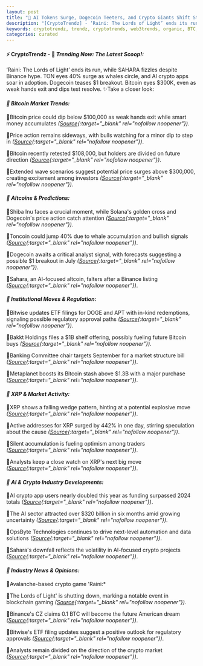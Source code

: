 ```yaml
---
layout: post
title: "🌅 AI Tokens Surge, Dogecoin Teeters, and Crypto Giants Shift Strategies"
description: "[CryptoTrendz] - ‘Raini: The Lords of Light’ ends its run, while SAHARA fizzles despite Binance hype. TON eyes 40% surge as whales circle, and AI crypto apps soar in adoption. Dogecoin teases $1 breakout. Bitcoin eyes $300K, even as weak hands exit and dips test resolve."
keywords: cryptotrendz, trendz, cryptotrends, web3trends, organic, BTC, market, Altcoin, Binance, Dogecoin, Crypto, Bitcoin
categories: curated
---
```


#### ⚡ CryptoTrendz - 📌 *Trending Now: The Latest Scoop!:*

‘Raini: The Lords of Light’ ends its run, while SAHARA fizzles despite Binance hype. TON eyes 40% surge as whales circle, and AI crypto apps soar in adoption. Dogecoin teases $1 breakout. Bitcoin eyes $300K, even as weak hands exit and dips test resolve. ✨Take a closer look:


#### *🔖  Bitcoin Market Trends:*  

🔹Bitcoin price could dip below $100,000 as weak hands exit while smart money accumulates *([Source](https://s.avyag.com/e537){:target="_blank" rel="nofollow noopener"})*.  

🔹Price action remains sideways, with bulls watching for a minor dip to step in *([Source](https://s.avyag.com/0hpn){:target="_blank" rel="nofollow noopener"})*.  

🔹Bitcoin recently retested $108,000, but holders are divided on future direction *([Source](https://s.avyag.com/xb1u){:target="_blank" rel="nofollow noopener"})*.  

🔹Extended wave scenarios suggest potential price surges above $300,000, creating excitement among investors *([Source](https://s.avyag.com/2opv){:target="_blank" rel="nofollow noopener"})*.  

#### *🔖  Altcoins & Predictions:*  

🔹Shiba Inu faces a crucial moment, while Solana's golden cross and Dogecoin's price action catch attention *([Source](https://s.avyag.com/k7q7){:target="_blank" rel="nofollow noopener"})*.  

🔹Toncoin could jump 40% due to whale accumulation and bullish signals *([Source](https://s.avyag.com/8ner){:target="_blank" rel="nofollow noopener"})*.  

🔹Dogecoin awaits a critical analyst signal, with forecasts suggesting a possible $1 breakout in July *([Source](https://s.avyag.com/n5oe){:target="_blank" rel="nofollow noopener"})*.  

🔹Sahara, an AI-focused altcoin, falters after a Binance listing *([Source](https://s.avyag.com/gzuz){:target="_blank" rel="nofollow noopener"})*.  

#### *🔖  Institutional Moves & Regulation:*  

🔹Bitwise updates ETF filings for DOGE and APT with in-kind redemptions, signaling possible regulatory approval paths *([Source](https://s.avyag.com/hmb0){:target="_blank" rel="nofollow noopener"})*.  

🔹Bakkt Holdings files a $1B shelf offering, possibly fueling future Bitcoin buys *([Source](https://s.avyag.com/46nq){:target="_blank" rel="nofollow noopener"})*.  

🔹Banking Committee chair targets September for a market structure bill *([Source](https://s.avyag.com/l5bb){:target="_blank" rel="nofollow noopener"})*.  

🔹Metaplanet boosts its Bitcoin stash above $1.3B with a major purchase *([Source](https://s.avyag.com/8l04){:target="_blank" rel="nofollow noopener"})*.  

#### *🔖  XRP & Market Activity:*  

🔹XRP shows a falling wedge pattern, hinting at a potential explosive move *([Source](https://s.avyag.com/48m5){:target="_blank" rel="nofollow noopener"})*.  

🔹Active addresses for XRP surged by 442% in one day, stirring speculation about the cause *([Source](https://s.avyag.com/ieor){:target="_blank" rel="nofollow noopener"})*.  

🔹Silent accumulation is fueling optimism among traders *([Source](https://s.avyag.com/48m5){:target="_blank" rel="nofollow noopener"})*.  

🔹Analysts keep a close watch on XRP's next big move *([Source](https://s.avyag.com/ieor){:target="_blank" rel="nofollow noopener"})*.  

#### *🔖  AI & Crypto Industry Developments:*  

🔹AI crypto app users nearly doubled this year as funding surpassed 2024 totals *([Source](https://s.avyag.com/o1t7){:target="_blank" rel="nofollow noopener"})*.  

🔹The AI sector attracted over $320 billion in six months amid growing uncertainty *([Source](https://s.avyag.com/byml){:target="_blank" rel="nofollow noopener"})*.  

🔹OpsByte Technologies continues to drive next-level automation and data solutions *([Source](https://s.avyag.com/byml){:target="_blank" rel="nofollow noopener"})*.  

🔹Sahara's downfall reflects the volatility in AI-focused crypto projects *([Source](https://s.avyag.com/gzuz){:target="_blank" rel="nofollow noopener"})*.  

#### *🔖  Industry News & Opinions:*  

🔹Avalanche-based crypto game 'Raini:*  

🔹The Lords of Light' is shutting down, marking a notable event in blockchain gaming *([Source](https://s.avyag.com/2nys){:target="_blank" rel="nofollow noopener"})*.  

🔹Binance's CZ claims 0.1 BTC will become the future American dream *([Source](https://s.avyag.com/6sk5){:target="_blank" rel="nofollow noopener"})*.  

🔹Bitwise's ETF filing updates suggest a positive outlook for regulatory approvals *([Source](https://s.avyag.com/81ea){:target="_blank" rel="nofollow noopener"})*.  

🔹Analysts remain divided on the direction of the crypto market *([Source](https://s.avyag.com/xb1u){:target="_blank" rel="nofollow noopener"})*.